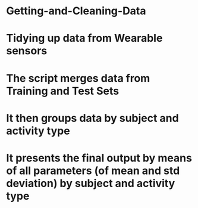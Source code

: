 # Getting-and-Cleaning-Data
# Tidying up data from Wearable sensors
# The script merges data from Training and Test Sets
# It then groups data by subject and activity type
# It presents the final output by means of all parameters (of mean and std deviation) by subject and activity type

